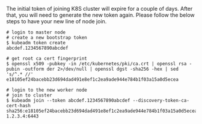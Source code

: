 The initial token of joining K8S cluster will expire for a couple of days. After that, you will need to generate the new token again. Please follow the below steps to have your new line of node join.
```
# login to master node
# create a new bootstrap token
$ kubeadm token create
abcdef.1234567890abcdef

# get root ca cert fingerprint
$ openssl x509 -pubkey -in /etc/kubernetes/pki/ca.crt | openssl rsa -pubin -outform der 2>/dev/null | openssl dgst -sha256 -hex | sed 's/^.* //'
e18105ef24bacebb23d694dad491e8ef1c2ea9ade944e784b1f03a15a0d5ecea 

# login to the new worker node
# join to cluster 
$ kubeadm join --token abcdef.1234567890abcdef --discovery-token-ca-cert-hash sha256:e18105ef24bacebb23d694dad491e8ef1c2ea9ade944e784b1f03a15a0d5ecea 1.2.3.4:6443
```
